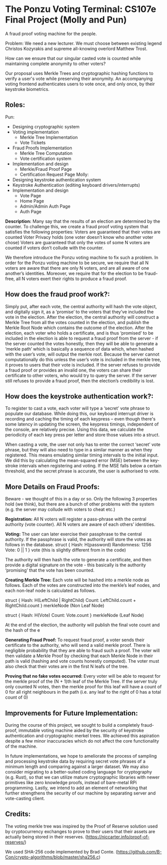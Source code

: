 # The Ponzu Voting Terminal: CS107e Final Project (Molly and Pun)

A fraud proof voting machine for the people. 

Problem: We need a new lecturer. We must choose between existing legend Christos Kozyrakis and supreme all-knowing overlord Matthew Trost. 

How can we ensure that our singular casted vote is counted while maintaining complete anonymity to other voters?

Our proposal uses Merkle Trees and cryptographic hashing functions to verify a user's vote while preserving their anonymity. An accompanying voting frontend authenticates users to vote once, and only once, by their keystroke biometrics. 

## Roles:
Pun: 
- Designing cryptographic system
- Voting implementation
  - Merkle Tree Implementation
  - Vote Tickets
- Fraud Proofs Implementation
  - Merkle Tree Computation
  - Vote certification system
- Implementation and design
  - Merkle/Fraud Proof Page
  - Certification Request Page
Molly: 
- Designing keystroke authentication system
- Keystroke Authentication (editing keyboard drivers/interrupts)
- Implementation and design
  - Vote Page
  - Home Page
  - Admin/Admin Auth Page
  - Auth Page

**Description:**
Many say that the results of an election are determined by the counter. To challenge this, we create a fraud proof voting system that satisfies the following properties:
Voters are guaranteed that their votes are counted
Voter Privacy holds (one voter doesn’t know who another voter chose)
Voters are guaranteed that only the votes of some N voters are counted if voters don’t collude with the counter.

We therefore introduce the Ponzu voting machine to fix such a problem. In order for the Ponzu voting machine to be secure, we require that all N voters are aware that there are only N voters, and are all aware of one another’s identities. Moreover, we require that for the election to be fraud-free, all N voters exert their rights to produce a fraud proof.

## How does the fraud proof work?: 
Simply put, after each vote, the central authority will hash the vote object, and digitally sign it, as a ‘promise’ to the voters that they’ve included the vote in the election. After the election, the central authority will construct a Merkle Tree from all the votes counted in the election, and publish the Merkle Root Node which contains the outcome of the election. After the election, each voter who holds a certificate, and is thus ‘promised’ to be included in the election is able to request a fraud proof from the server - if the server counted the votes honestly, then they will be able to generate a ‘merkle path’ which is basically a sequence of data which, when hashed with the user’s vote, will output the merkle root. Because the server cannot computationally do this unless the user’s vote is included in the merkle tree, it proves to users that their vote is included. If the server refuses to provide a fraud proof or provides an invalid one, the voters can share their certificate to other voters, who would try to query the server. If the server still refuses to provide a fraud proof, then the election’s credibility is lost.

## How does the keystroke authentication work?:

To register to cast a vote, each voter will type a ‘secret’ vote phrase to populate our database. While doing this, our keyboard interrupt driver is recording and caching the timing of each keypress – even though there's some latency in updating the screen, the keypress timings, independent of the console, are relatively precise. Using this data, we calculate the periodicity of each key press per letter and store those values into a struct. 

When casting a vote, the user not only has to enter the correct ‘secret’ vote phrase, but they will also need to type in a similar manner as when they registered. This means emulating similar timing intervals to the initial input. We did this by calculating the mean-squared error (MSE) between the key-stroke intervals when registering and voting. If the MSE falls below a certain threshold, and the secret phrase is accurate, the user is authorised to vote.


## More Details on Fraud Proofs:
Beware - we thought of this in a day or so. Only the following 3 properties hold (we think), but there are a bunch of other problems with the system (e.g. the server may collude with voters to cheat etc.)

**Registration:**
All N voters will register a pass-phrase with the central authority (vote counter). All N voters are aware of each others’ identities.

**Voting:**
The user can later exercise their passphrase to the central authority. If the passphrase is valid, the authority will store the votes as follows in the database.
struct {
	Hash: H(password)
	Randomness: 1256
Vote: 0 || 1
} vote (this is slightly different from in the code)

The authority will then hash the vote to generate a certificate, and then provide a digital signature on the vote - this basically is the authority ‘promising’ that the vote has been counted.

**Creating Merkle Tree:**
Each vote will be hashed into a merkle node as follows. Each of the votes are constructed into the merkle’s leaf nodes, and each non-leaf node is calculated as follows.

struct {
   Hash: H(LeftChild | RightChild)
   Count: LeftChild.count + RightChild.count
} merkleNode (Non Leaf Node)

struct {
   Hash: H(Vote)
   Count: Vote.count
} merkleNode (Leaf Node)



At the end of the election, the authority will publish the final vote count and the hash of the e

**Generating Fraud Proof:**
To request fraud proof, a voter sends their certificate to the authority, who will send a valid merkle proof. There is negligible probability that they are able to fraud such a proof. The voter will then validate a Merkle Proof by checking that each Merkle Node in their path is valid (hashing and vote counts honestly computed). The voter must also check that their votes are in the first N leafs of the tree.

**Proving that no fake votes occurred:**
Every voter will be able to request for the merkle proof of the (N + 1)th leaf of the Merkle Tree. If the server truly only counted N votes, then the merkle proof for this leaf will have a count of 0 for all right neighbours in the path (i.e. any leaf to the right of 0 has a total count of 0)

## Improvements for Future Implementation:
During the course of this project, we sought to build a completely fraud-proof, immutable voting machine aided by the security of keystroke authentication and cryptographic merkel trees. We achieved this aspiration despite a few minor inaccuracies which do not affect the core functionality of the machine. 

In future implementations, we hope to ameliorate the process of sampling and processing keystroke data by requiring secret vote phrases of a minimum length and comparing against a larger dataset. We may also consider migrating to a better-suited coding language for cryptography (e.g. Rust), so that we can utilize mature cryptographic libraries with newer primitives like zero knowledge proofs, instead of bare-metal RPi programming. Lastly, we intend to add an element of networking that further strengthens the security of our machine by separating server and vote-casting client. 

## Credits:
The voting merkle tree was inspired by the Proof of Reserve solution used by cryptocurrency exchanges to prove to their users that their assets are actually being stored in their reserves. (https://niccarter.info/proof-of-reserves/)

We used SHA-256 code implemented by Brad Conte. (https://github.com/B-Con/crypto-algorithms/blob/master/sha256.c)


